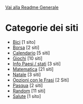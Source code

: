 [Vai alla Readme Generale](../Readme.md)

# Categorie dei siti

- [Bici](https://github.com/NicoMaker/Giri-in-bici) [1 sito]
- [Borsa](Borsa/Readme.md) [2 siti]
- [Calendario](Calendario/Readme.md) [5 siti]
- [Giochi](Giochi/Readme.md) [10 siti]
- [Info Paesi / stati](Info_Paesi_Stati/Readme.md) [3 siti]
- [Matematica](Math/Readme.md) [21 siti]
- [Natale](Natale/Readme.md) [3 siti]
- [Opzioni con le Frasi](Opzioni_Con_Le_Frasi/Readme.md)  [2 Siti]
- [Pasqua](Pasqua/Readme.md) [2 siti]
- [Random](Random/Readme.md) [11 siti]
- [Salute](Salute/Readme.md) [1 sito]